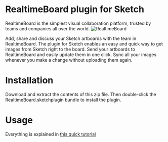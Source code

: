 # RealtimeBoard plugin for Sketch
RealtimeBoard is the simplest visual collaboration platform, trusted by teams and companies all over the world.
![RealtimeBoard](https://s3.amazonaws.com/cdn.freshdesk.com/data/helpdesk/attachments/production/11019377782/original/svaU4YN1bTVsg95g2xxKBVEOXQkVNnbTSA.png?1498739701)

Add, share and discuss your Sketch artboards with the team in RealtimeBoard. The plugin for Sketch enables an easy and quick way to get images from Sketch right to the board. Send your artboards to RealtimeBoard and easily update them in one click. Sync all your images whenever you make a change without uploading them again.

# Installation

Download and extract the contents of this zip file. Then double-click the RealtimeBoard.sketchplugin bundle to install the plugin.

# Usage

Everything is explained in [this quick tutorial](https://help.realtimeboard.com/support/solutions/articles/11000033924-sketch-plugin/)

